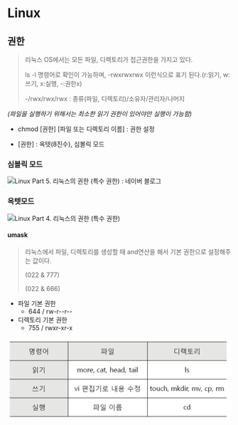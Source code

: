 # Linux



## 권한

> 리눅스 OS에서는 모든 파일, 디렉토리가 접근권한을 가지고 있다.
>
> ls -l 명령어로 확인이 가능하며, -rwxrwxrwx 이런식으로 표기 된다.(r:읽기, w:쓰기, x:실행, -:권한x)
>
> -/rwx/rwx/rwx : 종류(파일, 디렉토리)/소유자/관리자/나머지

*(파일을 실행하기 위해서는 최소한 읽기 권한이 있어야만 실행이 가능함)*

- chmod [권한] [파일 또는 디렉토리 이름] : 권한 설정

- [권한] : 옥텟(8진수), 심볼릭 모드

  



### 심볼릭 모드

![Linux Part 5. 리눅스의 권한 (특수 권한) : 네이버 블로그](https://mblogthumb-phinf.pstatic.net/MjAyMDAxMTVfMTIx/MDAxNTc5MDQ5MjgxNDEy.BxtkqSbHMdaKnYaBSUl86vR18HPIr_6a3ym72VUvd3Mg.4AMs47VpmeJWHNuTK6HoHdnL72h9WrIlzihvA3YMQpQg.PNG.hyun0524e/%EA%B6%8C%ED%95%9C_%EC%84%A4%EC%A0%95%EC%9D%98_%EC%8B%AC%EB%B3%BC%EB%A6%AD_%EB%AA%A8%EB%93%9C.PNG?type=w800)



### 옥텟모드

![Linux Part 4. 리눅스의 권한 (특수 권한)](https://t1.daumcdn.net/cfile/tistory/99C662335EB173002F)

#### umask

> 리눅스에서 파일, 디렉토리를 생성할 때 and연산을 해서 기본 권한으로 설정해주는 값이다.
>
> (022 & 777)
>
> (022 & 666)

- 파일 기본 권한
  - 644 / rw-r--r--
- 디렉토리 기본 권한
  - 755 / rwxr-xr-x

![image-20211007185744299](./image-20211007185744299.png)

